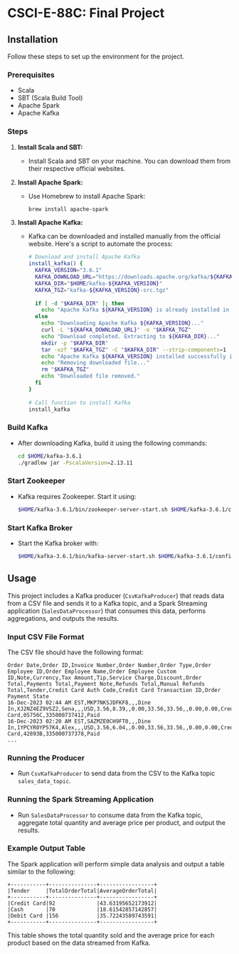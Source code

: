 # CSCI-E-88C: Final Project

## Installation

Follow these steps to set up the environment for the project.

### Prerequisites

- Scala
- SBT (Scala Build Tool)
- Apache Spark
- Apache Kafka

### Steps

1. **Install Scala and SBT:**

    - Install Scala and SBT on your machine. You can download them from their respective official websites.

2. **Install Apache Spark:**

    - Use Homebrew to install Apache Spark:
      ```bash
      brew install apache-spark
      ```

3. **Install Apache Kafka:**

    - Kafka can be downloaded and installed manually from the official website. Here's a script to automate the process:

      ```bash
      # Download and install Apache Kafka
      install_kafka() {
        KAFKA_VERSION="3.6.1"
        KAFKA_DOWNLOAD_URL="https://downloads.apache.org/kafka/${KAFKA_VERSION}/kafka-${KAFKA_VERSION}-src.tgz"
        KAFKA_DIR="$HOME/kafka-${KAFKA_VERSION}"
        KAFKA_TGZ="kafka-${KAFKA_VERSION}-src.tgz"
 
        if [ -d "$KAFKA_DIR" ]; then
          echo "Apache Kafka ${KAFKA_VERSION} is already installed in ${KAFKA_DIR}."
        else
          echo "Downloading Apache Kafka ${KAFKA_VERSION}..."
          curl -L "${KAFKA_DOWNLOAD_URL}" -o "$KAFKA_TGZ"
          echo "Download completed. Extracting to ${KAFKA_DIR}..."
          mkdir -p "$KAFKA_DIR"
          tar -xzf "$KAFKA_TGZ" -C "$KAFKA_DIR" --strip-components=1
          echo "Apache Kafka ${KAFKA_VERSION} installed successfully in ${KAFKA_DIR}."
          echo "Removing downloaded file..."
          rm "$KAFKA_TGZ"
          echo "Downloaded file removed."
        fi
      }
 
      # Call function to install Kafka
      install_kafka
      ```

### Build Kafka

- After downloading Kafka, build it using the following commands:

  ```bash
  cd $HOME/kafka-3.6.1
  ./gradlew jar -PscalaVersion=2.13.11
  ```

### Start Zookeeper

- Kafka requires Zookeeper. Start it using:

  ```bash
  $HOME/kafka-3.6.1/bin/zookeeper-server-start.sh $HOME/kafka-3.6.1/config/zookeeper.properties
  ```

### Start Kafka Broker

- Start the Kafka broker with:

  ```bash
  $HOME/kafka-3.6.1/bin/kafka-server-start.sh $HOME/kafka-3.6.1/config/server.properties
  ```

## Usage

This project includes a Kafka producer (`CsvKafkaProducer`) that reads data from a CSV file and sends it to a Kafka topic, and a Spark Streaming application (`SalesDataProcessor`) that consumes this data, performs aggregations, and outputs the results.

### Input CSV File Format

The CSV file should have the following format:

```csv
Order Date,Order ID,Invoice Number,Order Number,Order Type,Order Employee ID,Order Employee Name,Order Employee Custom ID,Note,Currency,Tax Amount,Tip,Service Charge,Discount,Order Total,Payments Total,Payment Note,Refunds Total,Manual Refunds Total,Tender,Credit Card Auth Code,Credit Card Transaction ID,Order Payment State
16-Dec-2023 02:44 AM EST,MKP7NKSJDFKF8,,,Dine In,XJ2NZ4EZ9V5Z2,Sena,,,USD,3.56,8.39,,0.00,33.56,33.56,,0.00,0.00,Credit Card,05756C,335000737412,Paid
16-Dec-2023 02:20 AM EST,SAZMZE0CH9FT0,,,Dine In,1YPCYR0YP57K4,Alex,,,USD,3.56,6.04,,0.00,33.56,33.56,,0.00,0.00,Credit Card,42893B,335000737378,Paid
...
```

### Running the Producer

- Run `CsvKafkaProducer` to send data from the CSV to the Kafka topic `sales_data_topic`.

### Running the Spark Streaming Application

- Run `SalesDataProcessor` to consume data from the Kafka topic, aggregate total quantity and average price per product, and output the results.

### Example Output Table

The Spark application will perform simple data analysis and output a table similar to the following:

```
+-----------+---------------+-----------------+
|Tender     |TotalOrderTotal|AverageOrderTotal|
+-----------+---------------+-----------------+
|Credit Card|92             |43.63195652173912|
|Cash       |70             |18.61542857142857|
|Debit Card |156            |35.72243589743591|
+-----------+---------------+-----------------+
```

This table shows the total quantity sold and the average price for each product based on the data streamed from Kafka.
